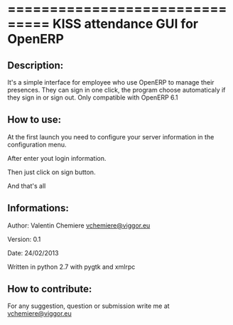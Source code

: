 ===============================
KISS attendance GUI for OpenERP
===============================

Description:
------------

It's a simple interface for employee who use OpenERP to manage their presences.
They can sign in one click, the program choose automaticaly if they sign in or
sign out.
Only compatible with OpenERP 6.1


How to use:
-----------

At the first launch you need to configure your server information in the
configuration menu.

After enter yout login information.

Then just click on sign button.

And that's all


Informations:
-------------

Author: Valentin Chemiere <vchemiere@viggor.eu>

Version: 0.1

Date: 24/02/2013

Written in python 2.7 with pygtk and xmlrpc


How to contribute:
------------------

For any suggestion, question or submission write me at <vchemiere@viggor.eu>
